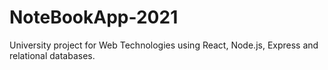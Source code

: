 # NoteBookApp-2021
University project for Web Technologies using React, Node.js, Express and relational databases.
